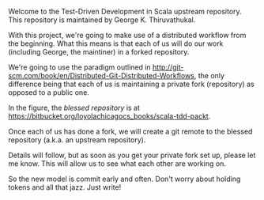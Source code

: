Welcome to the Test-Driven Development in Scala upstream repository.
This repository is maintained by George K. Thiruvathukal.

With this project, we're going to make use of a distributed workflow from the beginning. What this
means is that each of us will do our work (including George, the maintiner) in a forked repository.

We're going to use the paradigm outlined in
http://git-scm.com/book/en/Distributed-Git-Distributed-Workflows, the only difference being that 
each of us is maintaining a private fork (repository) as opposed to a public one.

In the figure, the *blessed repository* is at https://bitbucket.org/loyolachicagocs_books/scala-tdd-packt.

Once each of us has done a fork, we will create a git remote to the blessed repository (a.k.a. an
upstream repository).

Details will follow, but as soon as you get your private fork set up, please let me know. This will
allow us to see what each other are working on. 

So the new model is commit early and often. Don't worry about holding tokens and all that jazz. Just
write! 
